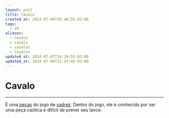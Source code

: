 ```yaml
---
layout: post
title: Cavalo
created_at: 2024-07-06T19:40:55-03:00
tags:
  - v0
aliases:
  - Cavalo
  - cavalo
  - cavalos
  - Cavalos
updated at: 2024-07-07T16:19:55-03:00
updated_at: 2024-07-08T12:43:46-03:00
---
```

# Cavalo
---

É uma [peças](_insight/2024/07/2024-07-06-Pecas_de_xadrez.md) do jogo de [xadrez](api/2024/07/2024-07-06-Xadrez.md). Dentro do jogo, ele é conhecido por ser uma peça caótica e difícil de prever seu lance.